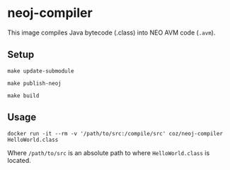 # neoj-compiler

This image compiles Java bytecode (.class) into NEO AVM code (`.avm`).

## Setup

```
make update-submodule
```
```
make publish-neoj
```
```
make build
```

## Usage

```
docker run -it --rm -v '/path/to/src:/compile/src' coz/neoj-compiler HelloWorld.class
```

Where `/path/to/src` is an absolute path to where `HelloWorld.class` is located.
